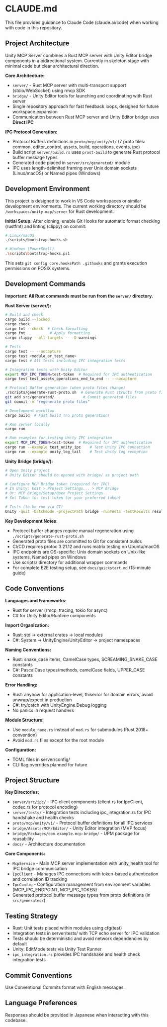 # CLAUDE.md

This file provides guidance to Claude Code (claude.ai/code) when working with code in this repository.

## Project Architecture

Unity MCP Server combines a Rust MCP server with Unity Editor bridge components in a bidirectional system. Currently in skeleton stage with minimal code but clear architectural direction.

**Core Architecture:**
- `server/` - Rust MCP server with multi-transport support (stdio/WebSocket) using rmcp SDK
- `bridge/` - Unity Editor tools for launching and coordinating with Rust server  
- Single repository approach for fast feedback loops, designed for future workspace expansion
- Communication between Rust MCP server and Unity Editor bridge uses **Direct IPC**

**IPC Protocol Generation:**
- Protocol Buffers definitions in `proto/mcp/unity/v1/` (7 proto files: common, editor_control, assets, build, operations, events, ipc)
- Build script `server/build.rs` uses `prost-build` to generate Rust protocol buffer message types
- Generated code placed in `server/src/generated/` module
- IPC uses length-delimited framing over Unix domain sockets (Linux/macOS) or Named pipes (Windows)

## Development Environment

This project is designed to work in VS Code workspaces or similar development environments. The current working directory should be `/workspaces/unity-mcp/server` for Rust development.

**Initial Setup:**
After cloning, enable Git Hooks for automatic format checking (rustfmt) and linting (clippy) on commit:

```bash
# Linux/macOS
./scripts/bootstrap-hooks.sh

# Windows (PowerShell)  
.\scripts\bootstrap-hooks.ps1
```

This sets `git config core.hooksPath .githooks` and grants execution permissions on POSIX systems.

## Development Commands

**Important: All Rust commands must be run from the `server/` directory.**

**Rust Server (server/):**
```bash
# Build and check
cargo build --locked
cargo check
cargo fmt --check  # Check formatting
cargo fmt           # Apply formatting
cargo clippy --all-targets -- -D warnings

# Tests
cargo test -- --nocapture
cargo test <module_or_test_name>
cargo test # All tests including IPC integration tests

# Integration tests with Unity Editor
export MCP_IPC_TOKEN=test-token  # Required for IPC authentication
cargo test test_assets_operations_end_to_end -- --nocapture

# Protocol Buffer generation (when proto files change)
./scripts/generate-rust-proto.sh  # Generate Rust structs from proto files
git add src/generated/             # Commit generated files
git commit -m "regenerate proto files"

# Development workflow
cargo build  # Fast build (no proto generation)

# Run server locally
cargo run

# Run examples for testing Unity IPC integration
export MCP_IPC_TOKEN=test-token  # Required for IPC authentication
cargo run --example test_unity_ipc    # Test Unity IPC connection
cargo run --example unity_log_tail    # Test Unity log reception
```

**Unity Bridge (bridge/):**
```bash
# Open Unity project
# Unity Editor should be opened with bridge/ as project path

# Configure MCP Bridge token (required for IPC)
# In Unity: Edit > Project Settings... > MCP Bridge
# Or: MCP Bridge/Setup/Open Project Settings
# Set Token to: test-token (or your preferred token)

# Tests (to be run via CI)
Unity -quit -batchmode -projectPath bridge -runTests -testResults results.xml -testPlatform EditMode
```

**Key Development Notes:**
- Protocol buffer changes require manual regeneration using `./scripts/generate-rust-proto.sh`
- Generated proto files are committed to Git for consistent builds
- CI/CD requires protoc 3.21.12 and runs matrix testing on Ubuntu/macOS
- IPC endpoints are OS-specific: Unix domain sockets on Unix-like systems, Named pipes on Windows
- Use scripts/ directory for additional wrapper commands
- For complete E2E testing setup, see `docs/quickstart.md` (15-minute guide)

## Code Conventions

**Languages and Frameworks:**
- Rust for server (rmcp, tracing, tokio for async)
- C# for Unity Editor/Runtime components

**Import Organization:**
- Rust: std → external crates → local modules
- C#: System → UnityEngine/UnityEditor → project namespaces

**Naming Conventions:**
- Rust: snake_case items, CamelCase types, SCREAMING_SNAKE_CASE constants
- C#: PascalCase types/methods, camelCase fields, UPPER_CASE constants

**Error Handling:**
- Rust: anyhow for application-level, thiserror for domain errors, avoid unwrap/expect in production
- C#: try/catch with UnityEngine.Debug logging
- No panics in request handlers

**Module Structure:**
- Use `module_name.rs` instead of `mod.rs` for submodules (Rust 2018+ convention)
- Avoid `mod.rs` files except for the root module

**Configuration:**
- TOML files in server/config/
- CLI flag overrides planned for future

## Project Structure

**Key Directories:**
- `server/src/ipc/` - IPC client components (client.rs for IpcClient, codec.rs for protocol encoding)
- `server/tests/` - Integration tests including ipc_integration.rs for IPC handshake and health checks
- `proto/mcp/unity/v1/` - Protocol buffer definitions for all IPC services
- `bridge/Assets/MCP/Editor/` - Unity Editor integration (MVP focus)
- `bridge/Packages/com.example.mcp-bridge/` - UPM package for reusability
- `docs/` - Architecture documentation

**Core Components:**
- `McpService` - Main MCP server implementation with unity_health tool for IPC bridge communication
- `IpcClient` - Manages IPC connections with token-based authentication and correlation ID tracking
- `IpcConfig` - Configuration management from environment variables (MCP_IPC_ENDPOINT, MCP_IPC_TOKEN)
- Generated protocol buffer message types from proto definitions (in `src/generated/`)

## Testing Strategy

- Rust: Unit tests placed within modules using cfg(test)
- Integration tests in server/tests/ with TCP echo server for IPC validation
- Tests should be deterministic and avoid network dependencies by default
- Unity: EditMode tests via Unity Test Runner
- `ipc_integration.rs` provides IPC handshake and health check integration tests

## Commit Conventions

Use Conventional Commits format with English messages.

## Language Preferences

Responses should be provided in Japanese when interacting with this codebase.
